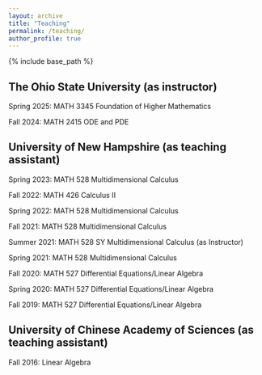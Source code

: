 ```yaml
---
layout: archive
title: "Teaching"
permalink: /teaching/
author_profile: true
---
```


{% include base_path %}
## The Ohio State University (as instructor)
Spring 2025: MATH 3345 Foundation of Higher Mathematics

Fall 2024: MATH 2415 ODE and PDE

## University of New Hampshire (as teaching assistant)
Spring 2023: MATH 528 Multidimensional Calculus 

Fall 2022: MATH 426 Calculus II 

Spring 2022: MATH 528 Multidimensional Calculus 

Fall 2021: MATH 528 Multidimensional Calculus 

Summer 2021: MATH 528 SY Multidimensional Calculus (as Instructor)

Spring 2021: MATH 528 Multidimensional Calculus 

Fall 2020: MATH 527 Differential Equations/Linear Algebra 

Spring 2020: MATH 527 Differential Equations/Linear Algebra 

Fall 2019: MATH 527 Differential Equations/Linear Algebra 

## University of Chinese Academy of Sciences (as teaching assistant)

Fall 2016: Linear Algebra
